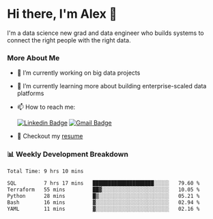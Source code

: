 # Hi there, I'm Alex  👋

I'm a data science new grad and data engineer who builds systems to connect the right people with the right data. 

### More About Me

- 🔭 I’m currently working on big data projects
- 🌱 I’m currently learning more about building enterprise-scaled data platforms
- 📫 How to reach me:

  [![Linkedin Badge](https://img.shields.io/badge/LinkedIn-0077B5?style=for-the-badge&logo=linkedin&logoColor=white)](https://www.linkedin.com/in/alex-chen-112523chen/) [![Gmail Badge](https://img.shields.io/badge/Gmail-D14836?style=for-the-badge&logo=gmail&logoColor=white)](mailto:itsalexchen@gmail.com)
- 📝 Checkout my [resume](https://itsalexchen.vercel.app/AlexChenResume.pdf)



### 📊 Weekly Development Breakdown
<!--START_SECTION:waka-->

```txt
Total Time: 9 hrs 10 mins

SQL         7 hrs 17 mins   ████████████████████░░░░░   79.60 %
Terraform   55 mins         ██▓░░░░░░░░░░░░░░░░░░░░░░   10.05 %
Python      28 mins         █▒░░░░░░░░░░░░░░░░░░░░░░░   05.21 %
Bash        16 mins         ▓░░░░░░░░░░░░░░░░░░░░░░░░   02.94 %
YAML        11 mins         ▓░░░░░░░░░░░░░░░░░░░░░░░░   02.16 %
```

<!--END_SECTION:waka-->
